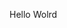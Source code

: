 Hello Wolrd


























































































































































































































































































































































































































































































































































































































































































































































































































































































































































































































































































































































































































































































































































































































































































































































































































































































































































































































































































































































































































































































































































































































































































































































































































































































































































































































































































































































































































































































































































































































































































































































































































































































































































































































































































































































































































































































































































































































































































































































































































































































































































































































































































